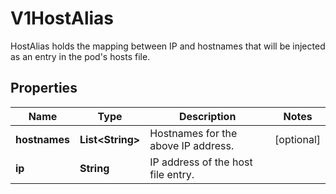 

# V1HostAlias

HostAlias holds the mapping between IP and hostnames that will be injected as an entry in the pod's hosts file.
## Properties

Name | Type | Description | Notes
------------ | ------------- | ------------- | -------------
**hostnames** | **List&lt;String&gt;** | Hostnames for the above IP address. |  [optional]
**ip** | **String** | IP address of the host file entry. | 




